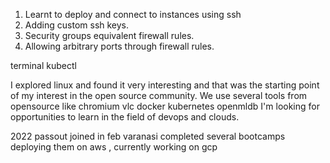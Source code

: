 
1. Learnt to deploy and connect to instances using ssh 
2. Adding custom ssh keys.
3. Security groups equivalent firewall rules.
4. Allowing arbitrary ports through firewall rules.

terminal kubectl 

I explored linux and found it very interesting and that was the starting point of my interest in the open source community.
We use several tools from opensource like chromium vlc docker kubernetes openmldb 
I'm looking for opportunities to learn in the field of devops and clouds.

2022 passout joined in feb varanasi 
completed several bootcamps deploying them on aws , currently working on gcp 